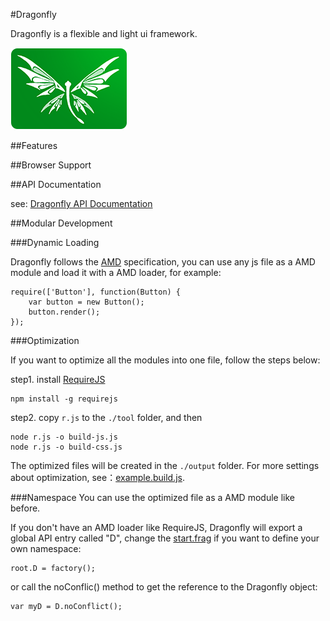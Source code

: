 #Dragonfly

Dragonfly is a flexible and light ui framework.

<img src="examples/asset/img/logo.png" />

##Features

##Browser Support

##API Documentation

see: [Dragonfly API Documentation](http://bizdevfe.github.io/api/dragonfly)

##Modular Development

###Dynamic Loading

Dragonfly follows the [AMD](https://github.com/amdjs/amdjs-api/blob/master/AMD.md) specification, you can use any js file as a AMD module and load it with a AMD loader, for example:

    require(['Button'], function(Button) {
        var button = new Button();
        button.render();
    });

###Optimization

If you want to optimize all the modules into one file, follow the steps below:

step1. install [RequireJS](http://requirejs.org/)

    npm install -g requirejs

step2. copy `r.js` to the `./tool` folder, and then

    node r.js -o build-js.js
    node r.js -o build-css.js

The optimized files will be created in the `./output` folder. For more settings about optimization, see：[example.build.js](https://github.com/jrburke/r.js/blob/master/build/example.build.js).

###Namespace
You can use the optimized file as a AMD module like before.

If you don't have an AMD loader like RequireJS, Dragonfly will export a global API entry called "D", change the [start.frag](https://github.com/bizdevfe/dragonfly/blob/master/src/loader/start.frag) if you want to define your own namespace:

    root.D = factory();

or call the noConflic() method to get the reference to the Dragonfly object:

    var myD = D.noConflict();